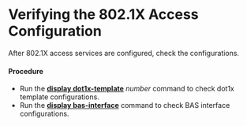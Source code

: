 Verifying the 802.1X Access Configuration
=========================================

After 802.1X access services are configured, check the configurations.

#### Procedure

* Run the [**display dot1x-template**](cmdqueryname=display+dot1x-template) *number* command to check dot1x template configurations.
* Run the [**display bas-interface**](cmdqueryname=display+bas-interface) command to check BAS interface configurations.